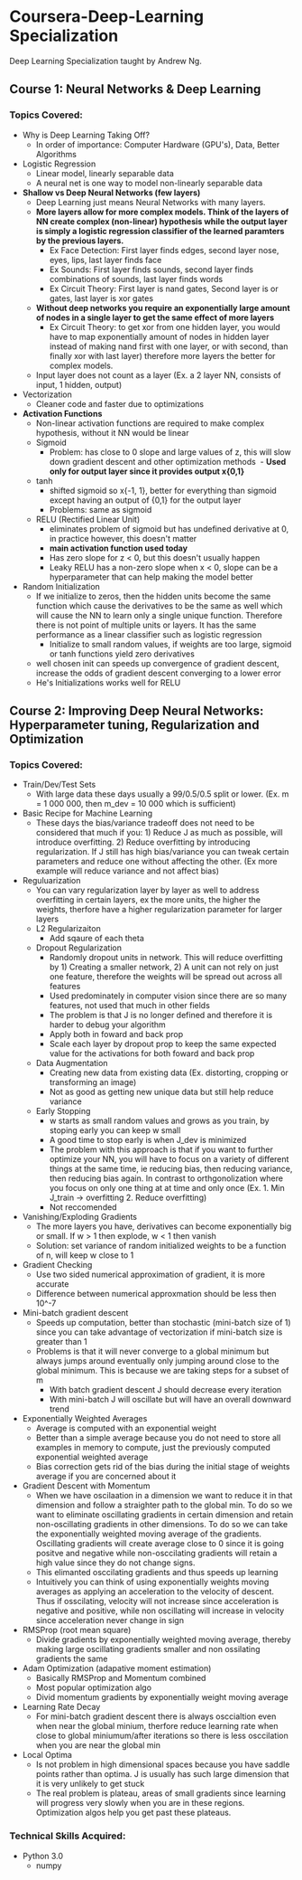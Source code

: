 # Coursera-Deep-Learning Specialization
Deep Learning Specialization taught by Andrew Ng.
## Course 1: Neural Networks & Deep Learning
### Topics Covered:
- Why is Deep Learning Taking Off?
	- In order of importance: Computer Hardware (GPU's), Data, Better Algorithms
- Logistic Regression
	- Linear model, linearly separable data
	- A neural net is one way to model non-linearly separable data
- **Shallow vs Deep Neural Networks (few layers)**
 	- Deep Learning just means Neural Networks with many layers.
    - **More layers allow for more complex models. Think of the layers of NN create complex (non-linear) hypothesis while the output layer is simply a logistic regression classifier of the learned paramters by the previous layers.**
    	- Ex Face Detection: First layer finds edges, second layer nose, eyes, lips, last layer finds face
        - Ex Sounds: First layer finds sounds, second layer finds combinations of sounds, last layer finds words
        - Ex Circuit Theory: First layer is nand gates, Second layer is or gates, last layer is xor gates
    - **Without deep networks you require an exponentially large amount of nodes in a single layer to get the same effect of more layers**
       - Ex Circuit Theory: to get xor from one hidden layer, you would have to map exponentially amount of nodes in hidden layer instead of making nand first with one layer, or with second, than finally xor with last layer) therefore more layers the better for complex models.
 	- Input layer does not count as a layer (Ex. a 2 layer NN, consists of input, 1 hidden, output)
- Vectorization
 	- Cleaner code and faster due to optimizations
- **Activation Functions**
	- Non-linear activation functions are required to make complex hypothesis, without it NN would be linear
 	- Sigmoid
  		- Problem: has close to 0 slope and large values of z, this will slow down gradient descent and other optimization methods
 		 - **Used only for output layer since it provides output x{0,1}**
 	- tanh
  		- shifted sigmoid so x{-1, 1}, better for everything than sigmoid except having an output of {0,1} for the output layer
  		- Problems: same as sigmoid
 	- RELU (Rectified Linear Unit)
  		- eliminates problem of sigmoid but has undefined derivative at 0, in practice however, this doesn't matter
  		- **main activation function used today**
        - Has zero slope for z < 0, but this doesn't usually happen
        - Leaky RELU has a non-zero slope when x < 0, slope can be a hyperparameter that can help making the model better
 - Random Initialization
  	- If we initialize to zeros, then the hidden units become the same function which cause the derivatives to be the same as well which will cause the NN to learn only a single unique function. Therefore there is not point of multiple units or layers. It has the same performance as a linear classifier such as logistic regression
    	- Initialize to small random values, if weights are too large, sigmoid or tanh functions yield zero derivatives
	- well chosen init can speeds up convergence of gradient descent, increase the odds of gradient descent converging to a lower error
	- He's Initializations works well for RELU
## Course 2: Improving Deep Neural Networks: Hyperparameter tuning, Regularization and Optimization
### Topics Covered:
- Train/Dev/Test Sets
	- With large data these days usually a 99/0.5/0.5 split or lower. (Ex. m = 1 000 000, then m_dev = 10 000 which is sufficient)
- Basic Recipe for Machine Learning
	- These days the bias/variance tradeoff does not need to be considered that much if you: 1) Reduce J as much as possible, will introduce overfitting. 2) Reduce overfitting by introducing regularization.  If J still has high bias/variance you can tweak certain parameters and reduce one without affecting the other. (Ex more example will reduce variance and not affect bias)
- Reguluarization
	- You can vary regularization layer by layer as well to address overfitting in certain layers, ex the more units, the higher the weights, therfore have a higher regularization parameter for larger layers
	- L2 Regularizaiton
		- Add sqaure of each theta
	- Dropout Regularization
		- Randomly dropout units in network. This will reduce overfitting by 1) Creating a smaller network, 2) A unit can not rely on just one feature, therefore the weights will be spread out across all features
		- Used predominately in computer vision since there are so many features, not used that much in other fields
		- The problem is that J is no longer defined and therefore it is harder to debug your algorithm
		- Apply both in foward and back prop
		- Scale each layer by dropout prop to keep the same expected value for the activations for both foward and back prop
	- Data Augmentation
		- Creating new data from existing data (Ex. distorting, cropping or transforming an image)
		- Not as good as getting new unique data but still help reduce variance
	- Early Stopping
		- w starts as small random values and grows as you train, by stoping early you can keep w small
		- A good time to stop early is when J_dev is minimized
		- The problem with this approach is that if you want to further optimize your NN, you will have to focus on a variety of different things at the same time, ie reducing bias, then reducing variance, then reducing bias again. In contrast to orthgonolization where you focus on only one thing at at time and only once (Ex. 1. Min J_train -> overfitting 2. Reduce overfitting)
		- Not reccomended
- Vanishing/Exploding Gradients
	- The more layers you have, derivatives can become exponentially big or small. If w > 1 then explode, w < 1 then vanish
	- Solution: set variance of random initialized weights to be a function of n, will keep w close to 1
- Gradient Checking
	- Use two sided numerical approximation of gradient, it is more accurate
	- Difference between numerical approxmation should be less then 10^-7
- Mini-batch gradient descent
	- Speeds up computation, better than stochastic (mini-batch size of 1) since you can take advantage of vectorization if mini-batch size is greater than 1
	- Problems is that it will never converge to a global minimum but always jumps around eventually only jumping around close to the global minimum. This is because we are taking steps for a subset of m
		- With batch gradient descent J should decrease every iteration
		- With mini-batch J will oscillate but will have an overall downward trend
- Exponentially Weighted Averages
	- Average is computed with an exponential weight
	- Better than a simple average because you do not need to store all examples in memory to compute, just the previously computed exponential weighted average
	- Bias correction gets rid of the bias during the initial stage of weights average if you are concerned about it
- Gradient Descent with Momentum
	- When we have oscilaation in a dimension we want to reduce it in that dimension and follow a straighter path to the global min. To do so we want to eliminate oscillating gradients in certain dimension and retain non-oscillating gradients in other dimensions. To do so we can take the exponentially weighted moving average of the gradients. Oscillating gradients will create average close to 0 since it is going positve and negative while non-osccilating gradients will retain a high value since they do not change signs.
	- This elimanted osccilating gradients and thus speeds up learning
	- Intuitively you can think of using exponentially weights moving averages as applying an acceleration to the velocity of descent. Thus if osscilating, velocity will not increase since acceleration is negative and positive, while non oscillating will increase in velocity since acceleration never change in sign
- RMSProp (root mean square)
	- Divide gradients by exponentially weighted moving average, thereby making large oscillating gradients smaller and non ossilating gradients the same
- Adam Optimization (adapative moment estimation)
	- Basically RMSProp and Momentum combined
	- Most popular optimization algo
	- Divid momentum gradients by exponentially weight moving average
- Learning Rate Decay
	- For mini-batch gradient descent there is always osccialtion even when near the global minium, therfore reduce learning rate when close to global miniumum/after iterations so there is less osccilation when you are near the global min
- Local Optima
	- Is not problem in high dimensional spaces because you have saddle points rather than optima. J is usually has such large dimension that it is very unlikely to get stuck
	- The real problem is plateau, areas of small gradients since learning will progress very slowly when you are in these regions. Optimization algos help you get past these plateaus.
### Technical Skills Acquired:
- Python 3.0
  - numpy
